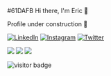 #61DAFB Hi there, I'm Eric 👋

Profile under construction :construction:

<a href="https://www.linkedin.com/in/eric-sanz-rodriguez/">![LinkedIn](https://img.shields.io/badge/linkedin-%230077B5.svg?style=flat&logo=linkedin&logoColor=white)</a>
<a href="https://www.instagram.com/ericsanz">![Instagram](https://img.shields.io/badge/Instagram-E4405F?style=flat&logo=instagram&logoColor=white)</a>
<a href="https://twitter.com/Eric_SanzR">![Twitter](https://img.shields.io/badge/Twitter-1DA1F2?style=flat&logo=twitter&logoColor=white)</a>

![](https://img.shields.io/badge/Code-React-informational?style=flat&logo=react&color=61DAFB)
![](https://img.shields.io/badge/Code-Redux-593D88?style=flat&logo=redux&logoColor=593D88)
![](https://img.shields.io/badge/Code-JavaScript-F7DF1E?style=flat&logo=javascript&logoColor=yellow)

![visitor badge](https://visitor-badge.glitch.me/badge?page_id=EricSanz.visitor-badge)


<!--
**EricSanz/EricSanz** is a ✨ _special_ ✨ repository because its `README.md` (this file) appears on your GitHub profile.

Here are some ideas to get you started:

- 🔭 I’m currently working on ...
- 🌱 I’m currently learning ...
- 👯 I’m looking to collaborate on ...
- 🤔 I’m looking for help with ...
- 💬 Ask me about ...
- 📫 How to reach me: ...
- 😄 Pronouns: ...
- ⚡ Fun fact: ...
-->
